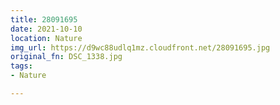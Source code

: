```yaml
---
title: 28091695
date: 2021-10-10
location: Nature
img_url: https://d9wc88udlq1mz.cloudfront.net/28091695.jpg
original_fn: DSC_1338.jpg
tags:
- Nature

---
```


